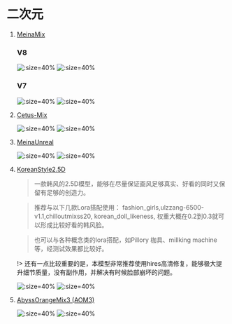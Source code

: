 # 二次元

1. [MeinaMix](/models/sd/detail/MeinaMix.md)
   <!-- tabs:start -->
   ### **V8**
   ![](../../assets/reference/215134.png ':size=40%')
   ![](../../assets/reference/215137.png ':size=40%')
   ### **V7**
   ![](../../assets/reference/171158.jpg ':size=40%')
   ![](../../assets/reference/171153.jpg ':size=40%')
   <!-- tabs:end -->
2. [Cetus-Mix](https://civitai.com/models/6755/cetus-mix)

   ![](../../assets/reference/04341-3528754501.png ':size=40%')
   ![](../../assets/reference/04357-2152688641.png ':size=40%')
3. [MeinaUnreal](https://civitai.com/models/18798/meinaunreal)

   ![](../../assets/reference/246441.png ':size=40%')
   ![](../../assets/reference/246442.png ':size=40%')
4. [KoreanStyle2.5D](https://civitai.com/models/12975?modelVersionId=17084)

   >一款韩风的2.5D模型，能够在尽量保证画风足够真实、好看的同时又保留有足够的创造力。
   
   >推荐与以下几款Lora搭配使用： fashion_girls,ulzzang-6500-v1.1,chilloutmixss20, korean_doll_likeness, 权重大概在0.2到0.3就可以形成比较好看的韩风脸。
   
   >也可以与各种概念类的lora搭配，如Pillory 枷具、millking machine等，经测试效果都比较好。

   !> 还有一点比较重要的是，本模型非常推荐使用hires高清修复，能够极大提升细节质量，没有副作用，并解决有时候脸部崩坏的问题。
   
   ![](../../assets/reference/255733.webp ':size=40%')
   ![](../../assets/reference/255878.webp ':size=40%')
5. [AbyssOrangeMix3 (AOM3)](https://civitai.com/models/9942/abyssorangemix3-aom3)

   ![](../../assets/reference/175095.webp ':size=40%')
   ![](../../assets/reference/175092.webp ':size=40%')
